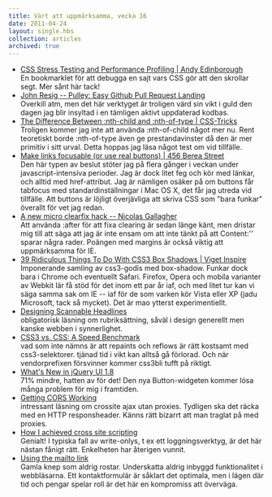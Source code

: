 ```yaml
---
title: Värt att uppmärksamma, vecka 16
date: 2011-04-24
layout: single.hbs
collection: articles
archived: true
---
```

-   [CSS Stress Testing and Performance Profiling \| Andy
    Edinborough](http://andy.edinborough.org/CSS-Stress-Testing-and-Performance-Profiling)\
    En bookmarklet för att debugga en sajt vars CSS gör att den skrollar
    segt. Mer sånt här tack!
-   [John Resig -- Pulley: Easy Github Pull Request
    Landing](http://ejohn.org/blog/pulley/)\
    Overkill atm, men det här verktyget är troligen värd sin vikt i guld
    den dagen jag blir insyltad i en tämligen aktivt uppdaterad kodbas.
-   [The Difference Between :nth-child and :nth-of-type \|
    CSS-Tricks](http://css-tricks.com/the-difference-between-nth-child-and-nth-of-type/)\
    Troligen kommer jag inte att använda :nth-of-child något mer nu.
    Rent teoretiskt borde :nth-of-type även ge prestandavinster då den
    är mer primitiv i sitt urval. Detta hoppas jag läsa något test om
    vid tillfälle.
-   [Make links focusable (or use real buttons) \| 456 Berea
    Street](http://www.456bereastreet.com/archive/201104/make_links_focusable_or_use_real_buttons/)\
    Den här typen av beslut stöter jag på flera gånger i veckan under
    javascript-intensiva perioder. Jag är dock litet feg och kör med
    länkar, och alltid med href-attribut. Jag är nämligen osäker på om
    buttons får tabfocus med standardinställningar i Mac OS X, det får
    jag utreda vid tillfälle. Att buttons är löjligt överjävliga att
    skriva CSS som "bara funkar" överallt för vet jag redan.
-   [A new micro clearfix hack -- Nicolas
    Gallagher](http://nicolasgallagher.com/micro-clearfix-hack/)\
    Att använda :after för att fixa clearing är sedan länge känt, men
    dristar mig till att säga att jag är inte ensam om att inte tänkt på
    att Content:'' sparar några rader. Poängen med margins är också
    viktig att uppmärksamma för IE.
-   [39 Ridiculous Things To Do With CSS3 Box Shadows \| Viget
    Inspire](http://www.viget.com/inspire/39-ridiculous-things-to-do-with-css3-box-shadows/)\
    Imponerande samling av css3-godis med box-shadow. Funkar dock bara i
    Chrome och eventuellt Safari. Firefox, Opera och mobila varianter av
    Webkit lär få stöd för det inom ett par år iaf, och med litet tur
    kan vi säga samma sak om IE -- iaf för de som varken kör Vista eller
    XP (jadu Microsoft, tack så mycket). Det är mao ytterst
    experimentiellt.
-   [Designing Scannable
    Headlines](http://webstandardssherpa.com/reviews/designing-scannable-headlines/)\
    obligatorisk läsning om rubriksättning, såväl i design generellt men
    kanske webben i synnerlighet.
-   [CSS3 vs. CSS: A Speed
    Benchmark](http://www.smashingmagazine.com/2011/04/21/css3-vs-css-a-speed-benchmark/)\
    vad som inte nämns är att repaints och reflows är rätt kostsamt med
    css3-selektorer. tjänad tid i vikt kan alltså gå förlorad. Och när
    vendorprefixen försvinner kommer css3bli tufft på riktigt.
-   [What's New in jQuery UI
    1.8](http://blogs.sitepoint.com/whats-new-in-jquery-ui-1-8/)\
    71% mindre, hatten av för det! Den nya Button-widgeten kommer lösa
    många problem för mig i framtiden.
-   [Getting CORS
    Working](http://feedproxy.google.com/~r/remysharp/~3/b5_CQ7MoWNU/)\
    intressant läsning om crossite ajax utan proxies. Tydligen ska det
    räcka med en HTTP responsheader. Känns rätt bizarrt att man traglat
    på med proxies.
-   [How I achieved cross site
    scripting](http://remysharp.com/2007/01/18/how-i-achieved-cross-site-scripting/)\
    Genialt! I typiska fall av write-onlys, t ex ett loggningsverktyg,
    är det här nästan fånigt rätt. Enkelheten har återigen vunnit.
-   [Using the mailto
    link](http://www.outfront.net/tutorials_02/adv_tech/mailto.htm)\
    Gamla knep som aldrig rostar. Underskatta aldrig inbyggd
    funktionalitet i webbläsarna. Ett kontaktformulär är såklart det
    optimala, men i lägen där tid och pengar spelar roll är det här en
    kompromiss att överväga.